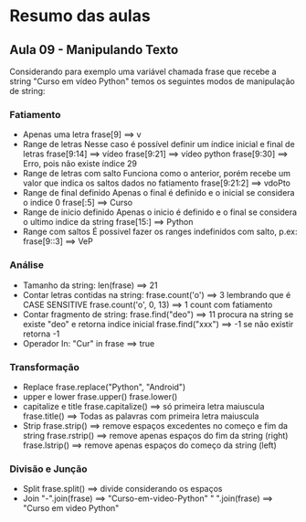 # Resumo das aulas

## Aula 09 - Manipulando Texto
Considerando para exemplo uma variável chamada frase que recebe a string "Curso em vídeo Python" temos os seguintes modos de manipulação de string:
### Fatiamento
- Apenas uma letra
    frase[9] ==> v
- Range de letras
Nesse caso é possível definir um índice inicial e final de letras 
    frase[9:14] ==> vídeo
    frase[9:21] ==> vídeo python
    frase[9:30] ==> Erro, pois não existe índice 29
- Range de letras com salto
Funciona como o anterior, porém recebe um valor que indica os saltos dados no fatiamento
    frase[9:21:2] ==> vdoPto
- Range de final definido
Apenas o final é definido e o inicial se considera o indice 0
    frase[:5] ==> Curso
- Range de inicio definido
Apenas o inicio é definido e o final se considera o ultimo indice da string
    frase[15:] ==> Python
- Range com saltos
É possivel fazer os ranges indefinidos com salto, p.ex:
    frase[9::3] ==> VeP
### Análise
- Tamanho da string:
        len(frase) ==> 21
- Contar letras contidas na string:
        frase.count('o') ==> 3    lembrando que é CASE SENSITIVE
        frase.count('o', 0, 13) ==> 1     count com fatiamento
- Contar fragmento de string:
        frase.find("deo") ==> 11  procura na string se existe "deo" e retorna indice inicial
        frase.find("xxx")  ==> -1    se não existir retorna -1
- Operador In:
        "Cur" in frase ==>   true
### Transformação
- Replace
        frase.replace("Python", "Android")
- upper e lower
        frase.upper()
        frase.lower()
- capitalize e title
        frase.capitalize() ==> só primeira letra maiuscula
        frase.title() ==>  Todas as palavras com primeira letra maiuscula
- Strip
        frase.strip() ==> remove espaços excedentes no começo e fim da string
        frase.rstrip() ==> remove apenas espaços do fim da string (right)
        frase.lstrip() ==> remove apenas espaços do começo da string (left)
### Divisão e Junção
- Split
        frase.split() ==> divide considerando os espaços
- Join
        "-".join(frase) ==> "Curso-em-video-Python"
        " ".join(frase) ==> "Curso em video Python"
